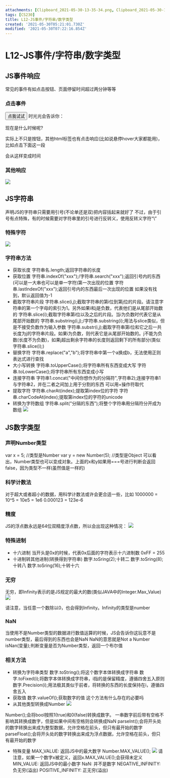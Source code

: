 ```yaml
---
attachments: [Clipboard_2021-05-30-13-35-34.png, Clipboard_2021-05-30-14-26-43.png, Clipboard_2021-05-30-14-50-02.png, Clipboard_2021-05-30-14-57-09.png, Clipboard_2021-05-30-15-02-13.png, Clipboard_2021-05-30-15-14-28.png, Clipboard_2021-05-30-15-20-55.png]
tags: [CS230]
title: L12-JS事件/字符串/数字类型
created: '2021-05-30T05:21:01.730Z'
modified: '2021-05-30T07:22:16.854Z'
---
```


# L12-JS事件/字符串/数字类型
## JS事件响应
常见的事件有如点击按钮、页面停留时间超过两分钟等等
### 点击事件
<button onclick = "getElementById('demo').innerHTML=Date()">点我试试</button>
时光光会告诉你：<p id="demo">现在是什么时候呢?</p>

实际上不只是按钮，其他html标签也有点击响应(比如说悬停hover大家都能用)，比如点击下面这一段
<p onClick="this.innerHTML=Date()">会从这样变成时间</p>

### 其他响应
![](@attachment/Clipboard_2021-05-30-13-35-34.png)

## JS字符串
声明JS的字符串只需要用引号(不论单还是双)把内容括起来就好了
不过，由于引号有点特殊，有的时候需要对字符串里的引号进行反转义，使用反转义字符“\”
### 特殊字符
![](@attachment/Clipboard_2021-05-30-14-26-43.png)

### 字符串方法
- 获取长度
字符串名.length;返回字符串的长度
- 获取位置
字符串.indexOf("xxx");/字符串.search("xxx");返回引号内的东西(可以是一大串也可以是单一字符)第一次出现的位置
字符串.lastIndexOf("xxx");返回引号内的东西最后一次出现的位置
如果没有找到，默认返回值为-1
- 截取字符串片段
字符串.slice(i,j);截取字符串的第i位到第j位的片段。请注意字符串的第一个字母的索引为1。另外如果i和j是负数，代表他们是从尾部开始数的
字符串.slice(i);截取字符串第i位以及之后的片段。当i为负数时代表它是从尾部开始数的
字符串.substring(i,j);/字符串.substring(i);用法与slice类似，但是不接受负数作为输入参数
字符串.substr(i,j);截取字符串第i位和它之后一共长度为j的字符串片段。如果i为负数，则代表它是从尾部开始数的。j不能为负数(长度不为负数)，如果j超出剩余字符串的长度则返回剩下的所有部分(类似字符串.slice(i);)
- 替换字符
字符串.replace("a","b");将字符串中第一个a换成b，无法使用正则表达式进行查找
- 大小写转换
字符串.toUpperCase();将字符串所有东西变成大写
字符串.toLowerCase();将字符串所有东西变成小写
- 连接字符串
字符串1.concat("中间你想作为的分隔符",字符串2);连接字符串1与字符串2，并在二者之间加上用于分割的东西
可以用+操作符取代
- 提取字符
字符串.charAt(index);提取第index位的字符
字符串.charCodeAt(index);提取第index位的字符的unicode
- 转换为字符数组
字符串.split("分隔的东西");将整个字符串用分隔符分开成为数组
![](@attachment/Clipboard_2021-05-30-14-50-02.png)

## JS数字类型
### 声明Number类型
var x = 5;              //类型是Number
var y = new Number(5);  //类型是Object
可以看出，Number类型也可以变成对象。上面的x和y如果用===号进行判断会返回false，因为类型不一样(虽然值是一样的)
### 科学计数法
对于超大或者超小的数据，用科学计数法或许会更合适一些，比如
1000000 = 10^5 = 10e5 = 1e6
0.000123 = 123e-6
### 精度
JS的浮点数永远是64位双精度浮点数，所以会出现这种情况：
![](@attachment/Clipboard_2021-05-30-14-57-09.png)
### 特殊进制
- 十六进制
当开头是0x的时候，代表0x后面的字符表示十六进制数
0xFF = 255
- 十进制转其他进制(转换得到字符串)
数字.toSring(2);十转二
数字.toSring(8);十转八
数字.toSring(16);十转十六
### 无穷
无穷，即Infinity表示的是JS规定的最大的数(类似JAVA中的Integer.Max_Value)
![](@attachment/Clipboard_2021-05-30-15-02-13.png)

请注意，当任意一个数除以0，也会得到Infinity。Infinity的类型是number
### NaN
当使用不是Number类型的数据进行数值运算的时候，JS会告诉你这玩意不是number类型，最后得到的东西也会是NaN
NaN的意思就是Not a Number
isNan(变量);判断变量是否为Number类型，返回一个布尔值
### 相关方法
- 转换为字符串类型
数字.toString();将这个数字本体转换成字符串
数字.toFixed(i);将数字本体转换成字符串，i指的是保留精度，遵循四舍五入原则
数字.Precision(i);用法极其类似于前者，将转换的东西的长度保持在i，遵循四舍五入
- 获取值
数字.valueOf();获取数字的值
这个方法有什么存在的必要吗
- 从其他类型转换成Number
![](@attachment/Clipboard_2021-05-30-15-14-28.png)

Number();会将bool按照1(true)和0(false)转换成数字。
一串数字前后带有空格不影响其转换成数字，但是如果中间有空格则会转换成NaN
parseInt();会将开头处的数字转换出来成为整型数据，允许空格在前头，但只有最开始的数字
parseFloat();会将开头处的数字转换出来成为浮点数据，允许空格在前头，但只有最开始的数字

- 特殊变量
MAX_VALUE: 返回JS中的最大数字
Number.MAX_VALUE();
![](@attachment/Clipboard_2021-05-30-15-20-55.png)
请注意，如果一个数字x被定义，返回x.MAX_VALUE();会获得未定义
MIN_VALUE: 返回JS中的最小数字
NaN: 并不是数字
NEGATIVE_INFINITY: 负无穷(溢出)
POSITIVE_INFINITY: 正无穷(溢出)


